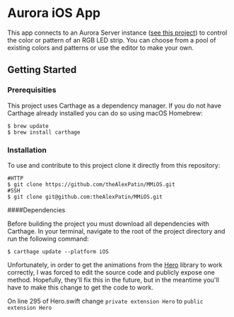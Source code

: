 # Aurora iOS App

This app connects to an Aurora Server instance ([see this project](https://github.com/barrymcandrews/aurora-server)) to control the color or pattern of an RGB LED strip. You can choose from a pool of existing colors and patterns or use the editor to make your own.

## Getting Started

### Prerequisities

This project uses Carthage as a dependency manager. If you do not have Carthage already installed you can do so using macOS Homebrew:

```
$ brew update
$ brew install carthage
``` 

### Installation

To use and contribute to this project clone it directly from this repository:

```
#HTTP
$ git clone https://github.com/theAlexPatin/MMiOS.git
#SSH
$ git clone git@github.com:theAlexPatin/MMiOS.git
```
####Dependencies

Before building the project you must download all dependencies with Carthage. In your terminal, navigate to the root of the project directory and run the following command:

```
$ carthage update --platform iOS
```

Unfortunately, in order to get the animations from the [Hero](https://github.com/lkzhao/Hero/) library to work correctly, I was forced to edit the source code and publicly expose one method. Hopefully, they'll fix this in the future, but in the meantime you'll have to make this change to get the code to work. 

On line 295 of Hero.swift change `private extension Hero` to `public extension Hero`
